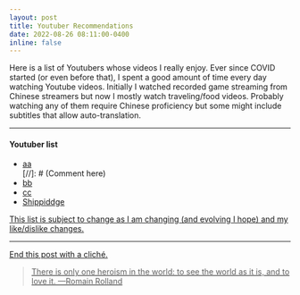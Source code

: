 ```yaml
---
layout: post
title: Youtuber Recommendations
date: 2022-08-26 08:11:00-0400
inline: false
---
```


Here is a list of Youtubers whose videos I really enjoy. Ever since COVID started (or even before that), I spent a good amount of time every day watching Youtube videos. Initially I watched recorded game streaming from Chinese streamers but now I mostly watch traveling/food videos. Probably watching any of them require Chinese proficiency but some might include subtitles that allow auto-translation. 

***

#### Youtuber list
<ul>
    <li><a href="https://www.youtube.com/channel/UCsdLbTwziL6Tg97swkuThSg">aa</a></li> [//]: # (Comment here)
    <li><a href="https://www.youtube.com/channel/UC5IZoMHDRHV9j7MYMGNO_Ug">bb</li>
    <li><a href="https://www.youtube.com/c/%E6%9D%A8%E6%97%AD%E6%B8%B8%E8%AE%B0">cc</li>
    <li><a href="https://www.youtube.com/user/Shippiddge">Shippiddge</li>
</ul>

This list is subject to change as I am changing (and evolving I hope) and my like/dislike changes. 

***

End this post with a cliché.

> There is only one heroism in the world: to see the world as it is, and to love it.
> —Romain Rolland
